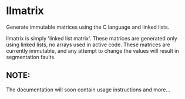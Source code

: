 # llmatrix
Generate immutable matrices using the C language and linked lists.

llmatrix is simply 'linked list matrix'. These matrices are generated only using linked lists, no arrays used in active code. These matrices are currently immutable, and any attempt to change the values will result in segmentation faults.

## NOTE:
The documentation will soon contain usage instructions and more...
